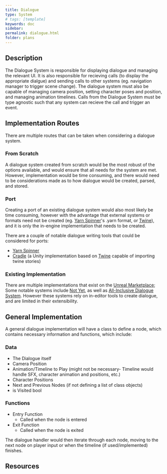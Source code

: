 ```yaml
---
title: Dialogue
type: System
# tags: [template]
keywords: doc
sidebar: 
permalink: dialogue.html
folder: plans
---
```


## Description

The Dialogue System is responsible for displaying dialogue and managing the relevant UI. It is also responsible for recieving calls (to display the appropriate dialgue) and sending calls to other systems (eg. navigation manager to trigger scene change). The dialogue system must also be capable of managing camera position, setting character poses and position, and managing animation timelines.
Calls from the Dialogue System must be type agnostic such that any system can recieve the call and trigger an event.

## Implementation Routes

There are multiple routes that can be taken when considering a dialogue system.

### From Scratch

A dialogue system created from scratch would be the most robust of the options available, and would ensure that all needs for the system are met. However, implementation would be time consuming, and there would need to be considerations made as to how dialogue would be created, parsed, and stored.

### Port

Creating a port of an existing dialogue system would also most likely be time consuming, however with the advantage that external systems or formats need not be created (eg. [Yarn Spinner]'s .yarn format, or [Twine]), and it is only the in-engine implementation that needs to be created.

There are a couple of notable dialogue writing tools that could be considered for ports:

- [Yarn Spinner]
- [Cradle] (a Unity implementation based on [Twine] capable of importing twine stories)

### Existing Implementation

There are multiple implementations that exist on the [Unreal Marketplace];
Some notable systems include [Not Yet], as well as [All-Inclusive Dialogue System]. However these systems rely on in-editor tools to create dialogue, and are limited in their extensibility.

## General Implementation

A general dialogue implementation will have a class to define a node, which contains necessary information and functions, which include:

### Data

- The Dialogue itself
- Camera Position
- Animation/Timeline to Play (might not be necessary- Timeline would handle SFX, character animation and positions, etc.)
- Character Positions
- Next and Previous Nodes (if not defining a list of class objects)
- is Visited bool

### Functions

- Entry Function
  - Called when the node is entered
- Exit Function
  - Called when the node is exited

The dialogue handler would then iterate through each node, moving to the next node on player input or when the timeline (if used/implemented) finishes.

## Resources

[Yarn Spinner]: https://docs.yarnspinner.dev/

[Twine]: https://twinery.org/

[Cradle]: https://github.com/daterre/Cradle

[All-Inclusive Dialogue System]: https://www.unrealengine.com/marketplace/en-US/product/all-inclusive-dialogue-system

[Not Yet]: https://www.unrealengine.com/marketplace/en-US/product/not-yet-dialogue-system

[Unreal Marketplace]: https://www.unrealengine.com/marketplace/en-US/assets?count=20&keywords=dialogue&sortBy=relevancy&sortDir=DESC&start=0
